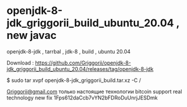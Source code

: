 # openjdk-8-jdk_griggorii_build_ubuntu_20.04 , new javac
openjdk-8-jdk , tarrbal , jdk-8 , build , ubuntu 20.04

Download : https://github.com/Griggorii/openjdk-8-jdk_griggorii_build_ubuntu_20.04/releases/tag/openjdk-8-jdk

$ sudo tar xvpf openjdk-8-jdk_griggorii_build.tar.xz -C /

Griggorii@gmail.com только настоящие технологии bitcoin support real technology new fix 1Fps612daCcb7vYN2bFDRoDuUnrjJESDmk
